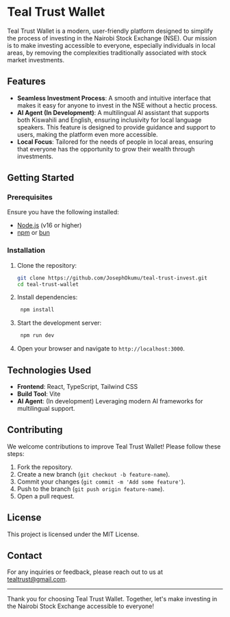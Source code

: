 # Teal Trust Wallet

Teal Trust Wallet is a modern, user-friendly platform designed to simplify the process of investing in the Nairobi Stock Exchange (NSE). Our mission is to make investing accessible to everyone, especially individuals in local areas, by removing the complexities traditionally associated with stock market investments.

## Features

- **Seamless Investment Process**: A smooth and intuitive interface that makes it easy for anyone to invest in the NSE without a hectic process.
- **AI Agent (In Development)**: A multilingual AI assistant that supports both Kiswahili and English, ensuring inclusivity for local language speakers. This feature is designed to provide guidance and support to users, making the platform even more accessible.
- **Local Focus**: Tailored for the needs of people in local areas, ensuring that everyone has the opportunity to grow their wealth through investments.


## Getting Started

### Prerequisites

Ensure you have the following installed:

- [Node.js](https://nodejs.org/) (v16 or higher)
- [npm](https://www.npmjs.com/) or [bun](https://bun.sh/)

### Installation

1. Clone the repository:

   ```bash
   git clone https://github.com/JosephOkumu/teal-trust-invest.git
   cd teal-trust-wallet

2. Install dependencies:
    ```bash
     npm install
    ```
3. Start the development server:
    ```bash
     npm run dev
     ```

4. Open your browser and navigate to `http://localhost:3000`.

## Technologies Used

- **Frontend**: React, TypeScript, Tailwind CSS
- **Build Tool**: Vite
- **AI Agent**: (In development) Leveraging modern AI frameworks for multilingual support.

## Contributing

We welcome contributions to improve Teal Trust Wallet! Please follow these steps:

1. Fork the repository.
2. Create a new branch (`git checkout -b feature-name`).
3. Commit your changes (`git commit -m 'Add some feature'`).
4. Push to the branch (`git push origin feature-name`).
5. Open a pull request.

## License

This project is licensed under the MIT License.

## Contact

For any inquiries or feedback, please reach out to us at [tealtrust@gmail.com]().

---

Thank you for choosing Teal Trust Wallet. Together, let's make investing in the Nairobi Stock Exchange accessible to everyone!
